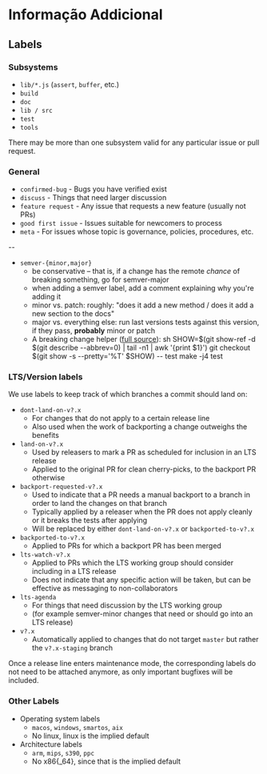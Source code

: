 # Informação Addicional

## Labels

### Subsystems

* `lib/*.js` (`assert`, `buffer`, etc.)
* `build`
* `doc`
* `lib / src`
* `test`
* `tools`

There may be more than one subsystem valid for any particular issue or pull request.

### General

* `confirmed-bug` - Bugs you have verified exist
* `discuss` - Things that need larger discussion
* `feature request` - Any issue that requests a new feature (usually not PRs)
* `good first issue` - Issues suitable for newcomers to process
* `meta` - For issues whose topic is governance, policies, procedures, etc.

--

* `semver-{minor,major}` 
  * be conservative – that is, if a change has the remote *chance* of breaking something, go for semver-major
  * when adding a semver label, add a comment explaining why you're adding it
  * minor vs. patch: roughly: "does it add a new method / does it add a new section to the docs"
  * major vs. everything else: run last versions tests against this version, if they pass, **probably** minor or patch
  * A breaking change helper ([full source](https://gist.github.com/chrisdickinson/ba532fa0e4e243fb7b44)): 
        sh
        SHOW=$(git show-ref -d $(git describe --abbrev=0) | tail -n1 | awk '{print $1}')
        git checkout $(git show -s --pretty='%T' $SHOW) -- test
        make -j4 test

### LTS/Version labels

We use labels to keep track of which branches a commit should land on:

* `dont-land-on-v?.x` 
  * For changes that do not apply to a certain release line
  * Also used when the work of backporting a change outweighs the benefits
* `land-on-v?.x` 
  * Used by releasers to mark a PR as scheduled for inclusion in an LTS release
  * Applied to the original PR for clean cherry-picks, to the backport PR otherwise
* `backport-requested-v?.x` 
  * Used to indicate that a PR needs a manual backport to a branch in order to land the changes on that branch
  * Typically applied by a releaser when the PR does not apply cleanly or it breaks the tests after applying
  * Will be replaced by either `dont-land-on-v?.x` or `backported-to-v?.x`
* `backported-to-v?.x` 
  * Applied to PRs for which a backport PR has been merged
* `lts-watch-v?.x` 
  * Applied to PRs which the LTS working group should consider including in a LTS release
  * Does not indicate that any specific action will be taken, but can be effective as messaging to non-collaborators
* `lts-agenda` 
  * For things that need discussion by the LTS working group
  * (for example semver-minor changes that need or should go into an LTS release)
* `v?.x` 
  * Automatically applied to changes that do not target `master` but rather the `v?.x-staging` branch

Once a release line enters maintenance mode, the corresponding labels do not need to be attached anymore, as only important bugfixes will be included.

### Other Labels

* Operating system labels 
  * `macos`, `windows`, `smartos`, `aix`
  * No linux, linux is the implied default
* Architecture labels 
  * `arm`, `mips`, `s390`, `ppc`
  * No x86{_64}, since that is the implied default